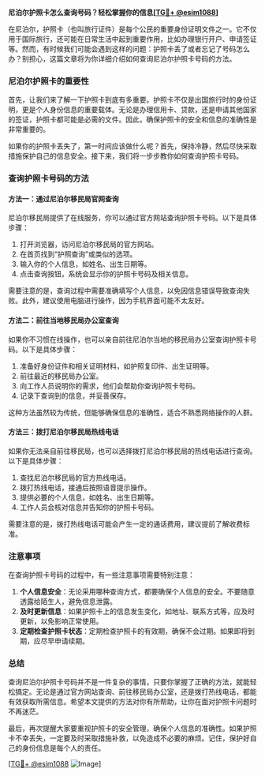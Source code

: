 **尼泊尔护照卡怎么查询号码？轻松掌握你的信息[[TG💪+ @esim1088](https://t.me/s/esim1088)]**

在尼泊尔，护照卡（也叫旅行证件）是每个公民的重要身份证明文件之一。它不仅用于国际旅行，还可能在日常生活中起到重要作用，比如办理银行开户、申请签证等。然而，有时候我们可能会遇到这样的问题：护照卡丢了或者忘记了号码怎么办？别担心，这篇文章将为你详细介绍如何查询尼泊尔护照卡号码的方法。

### 尼泊尔护照卡的重要性

首先，让我们来了解一下护照卡到底有多重要。护照卡不仅是出国旅行时的身份证明，更是个人身份信息的重要载体。无论是办理信用卡、贷款，还是申请其他国家的签证，护照卡都可能是必需的文件。因此，确保护照卡的安全和信息的准确性是非常重要的。

如果你的护照卡丢失了，第一时间应该做什么呢？首先，保持冷静，然后尽快采取措施保护自己的信息安全。接下来，我们将一步步教你如何查询护照卡号码。

### 查询护照卡号码的方法

#### 方法一：通过尼泊尔移民局官网查询

尼泊尔移民局提供了在线服务，你可以通过官方网站查询护照卡号码。以下是具体步骤：

1. 打开浏览器，访问尼泊尔移民局的官方网站。
2. 在首页找到“护照查询”或类似的选项。
3. 输入你的个人信息，如姓名、出生日期等。
4. 点击查询按钮，系统会显示你的护照卡号码及相关信息。

需要注意的是，查询过程中需要准确填写个人信息，以免因信息错误导致查询失败。此外，建议使用电脑进行操作，因为手机界面可能不太友好。

#### 方法二：前往当地移民局办公室查询

如果你不习惯在线操作，也可以亲自前往尼泊尔当地的移民局办公室查询护照卡号码。以下是具体步骤：

1. 准备好身份证件和相关证明材料，如护照复印件、出生证明等。
2. 前往最近的移民局办公室。
3. 向工作人员说明你的需求，他们会帮助你查询护照卡号码。
4. 记录下查询到的信息，并妥善保存。

这种方法虽然较为传统，但能够确保信息的准确性，适合不熟悉网络操作的人群。

#### 方法三：拨打尼泊尔移民局热线电话

如果你无法亲自前往移民局，也可以选择拨打尼泊尔移民局的热线电话进行查询。以下是具体步骤：

1. 查找尼泊尔移民局的官方热线电话。
2. 拨打热线电话，接通后按照语音提示操作。
3. 提供必要的个人信息，如姓名、出生日期等。
4. 工作人员会核对信息并告知你的护照卡号码。

需要注意的是，拨打热线电话可能会产生一定的通话费用，建议提前了解收费标准。

### 注意事项

在查询护照卡号码的过程中，有一些注意事项需要特别注意：

1. **个人信息安全**：无论采用哪种查询方式，都要确保个人信息的安全。不要随意透露给陌生人，避免信息泄露。
2. **及时更新信息**：如果护照卡上的信息发生变化，如地址、联系方式等，应及时更新，以免影响正常使用。
3. **定期检查护照卡状态**：定期检查护照卡的有效期，确保不会过期。如果即将到期，应尽早申请续期。

### 总结

查询尼泊尔护照卡号码并不是一件复杂的事情，只要你掌握了正确的方法，就能轻松搞定。无论是通过官方网站查询、前往移民局办公室，还是拨打热线电话，都能有效获取所需信息。希望本文提供的方法对你有所帮助，让你在面对护照卡问题时不再迷茫。

最后，再次提醒大家要重视护照卡的安全管理，确保个人信息的准确性。如果护照卡不幸丢失，一定要及时采取措施补救，以免造成不必要的麻烦。记住，保护好自己的身份信息是每个人的责任。

[[TG💪+ @esim1088](https://t.me/s/esim1088) ![Image](https://i.postimg.cc/4NQfJmqS/Snipaste-2025-05-13-00-14-12.png)]